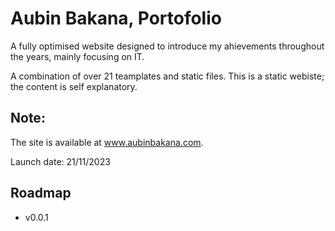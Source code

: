 # Aubin Bakana, Portofolio

A fully optimised website designed to introduce my ahievements throughout the years, mainly focusing on IT. 

A combination of over 21 teamplates and static files. This is a static webiste; the content is self explanatory.

## Note:
The site is available at www.aubinbakana.com. 

Launch date: 21/11/2023

## Roadmap
* v0.0.1 
